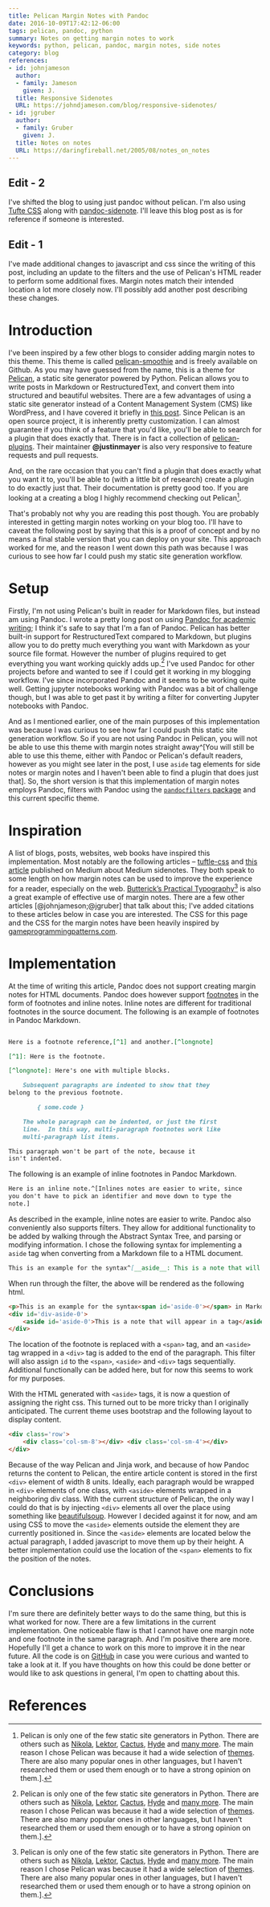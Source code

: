 ```yaml
---
title: Pelican Margin Notes with Pandoc
date: 2016-10-09T17:42:12-06:00
tags: pelican, pandoc, python
summary: Notes on getting margin notes to work
keywords: python, pelican, pandoc, margin notes, side notes
category: blog
references:
- id: johnjameson
  author:
  - family: Jameson
    given: J.
  title: Responsive Sidenotes
  URL: https://johndjameson.com/blog/responsive-sidenotes/
- id: jgruber
  author:
  - family: Gruber
    given: J.
  title: Notes on notes
  URL: https://daringfireball.net/2005/08/notes_on_notes
---
```


## Edit - 2

I've shifted the blog to using just pandoc without pelican.
I'm also using [Tufte CSS](https://github.com/jez/tufte-pandoc-css) along with [pandoc-sidenote](https://github.com/jez/pandoc-sidenote).
I'll leave this blog post as is for reference if someone is interested.

## Edit - 1

I've made additional changes to javascript and css since the writing of this post, including an update to the filters and the use of Pelican's HTML reader to perform some additional fixes.
Margin notes match their intended location a lot more closely now.
I'll possibly add another post describing these changes.

# Introduction

I've been inspired by a few other blogs to consider adding margin notes to this theme.
This theme is called [pelican-smoothie](https://github.com/kdheepak/pelican-smoothie) and is freely available on Github.
As you may have guessed from the name, this is a theme for [Pelican](https://github.com/getpelican/pelican), a static site generator powered by Python.
Pelican allows you to write posts in Markdown or RestructuredText, and convert them into structured and beautiful websites.
There are a few advantages of using a static site generator instead of a Content Management System (CMS) like WordPress,
and I have covered it briefly in [this post](/how-to-set-up-a-pelican-blog-with-github-pages.html).
Since Pelican is an open source project, it is inherently pretty customization.
I can almost guarantee if you think of a feature that you'd like, you'll be able to search for a plugin that does
exactly that. There is in fact a collection of [pelican-plugins](https://github.com/getpelican/pelican-plugins). Their maintainer **&#64;justinmayer** is also very responsive to feature requests and pull requests.

And, on the rare occasion that you can't find a plugin that does exactly what you want it to, you'll be able to (with a little bit of research) create a plugin to do exactly just that. Their documentation is pretty good too.
If you are looking at a creating a blog I highly recommend checking out Pelican[^1].

[^1]: Pelican is only one of the few static site generators in Python. There are others such as [Nikola](https://github.com/getnikola/nikola), [Lektor](https://github.com/lektor/lektor), [Cactus](https://github.com/eudicots/Cactus), [Hyde](https://github.com/hyde/hyde) and [many more](https://www.fullstackpython.com/static-site-generator.html). The main reason I chose Pelican was because it had a wide selection of [themes](https://github.com/getpelican/pelican-themes). There are also many popular ones in other languages, but I haven't researched them or used them enough or to have a strong opinion on them.].

That's probably not why you are reading this post though. You are probably interested in getting margin notes working on your blog too.
I'll have to caveat the following post by saying that this is a proof of concept and by no means a final stable version that you can deploy on your site.
This approach worked for me, and the reason I went down this path was because I was curious to see how far I could push my static site generation workflow.

# Setup

Firstly, I'm not using Pelican's built in reader for Markdown files, but instead am using Pandoc. I wrote a pretty long post on using
[Pandoc for academic writing](/writing-papers-with-markdown.html); I think it's safe to say that I'm a fan of Pandoc.
Pelican has better built-in support for RestructuredText compared to Markdown, but plugins allow you to do pretty much everything you want with Markdown as your source file format.
However the number of plugins required to get everything you want working quickly adds up.[^1]
I've used Pandoc for other projects before and wanted to see if I could get it working in my blogging workflow.
I've since incorporated Pandoc and it seems to be working quite well.
Getting jupyter notebooks working with Pandoc was a bit of challenge though, but I was able to get past it by writing a filter for converting Jupyter notebooks with Pandoc.

[^1]: Not that's a bad thing. I believe the way Pelican signals works will only activate a plugin if it has to, so it doesn't slow down your deployment process.

And as I mentioned earlier, one of the main purposes of this implementation was because I was curious to see how far I could push this static site generation workflow.
So if you are not using Pandoc in Pelican, you will not be
able to use this theme with margin notes straight away^[You will still be able to use this theme, either with Pandoc or Pelican's default readers,
however as you might see later in the post, I use `aside` tag elements for side notes or margin notes and I haven't been able to find a plugin
that does just that]. So, the short version is that this implementation of margin notes employs Pandoc, filters with Pandoc using the [`pandocfilters` package](https://github.com/jgm/pandocfilters) and this current specific theme.

# Inspiration

A list of blogs, posts, websites, web books have inspired this implementation. Most notably are the following articles – [tuftle-css](https://edwardtufte.github.io/tufte-css/) and [this article](https://medium.com/@owenblacker/marginal-notes-on-medium-268b3f727e6d#.97mvo08w5) published on Medium about Medium sidenotes. They both speak to some length on how margin notes can be used to improve the experience for a reader, especially on the web.
[Butterick’s Practical Typography](https://practicaltypography.com/)[^1] is also a great example of effective use of margin notes.
There are a few other articles [@johnjameson;@jgruber] that talk about this; I've added citations to these articles below in case you are interested.
The CSS for this page and the CSS for the margin notes have been heavily inspired by [gameprogrammingpatterns.com](https://gameprogrammingpatterns.com/).

[^1]: I highly recommend reading the web book freely available at Practical Typography. It's challenged me to think critically about every aspect of a presentation. I also encourage buying his book or his fonts to aid Butterick in maintaining this content and/or producing more.

# Implementation

At the time of writing this article, Pandoc does not support creating margin notes for HTML documents.
Pandoc does however support [footnotes](https://pandoc.org/MANUAL.html#footnotes) in the form of footnotes and inline notes.
Inline notes are different for traditional footnotes in the source document. The following is an example of footnotes in Pandoc Markdown.

```markdown

Here is a footnote reference,[^1] and another.[^longnote]

[^1]: Here is the footnote.

[^longnote]: Here's one with multiple blocks.

    Subsequent paragraphs are indented to show that they
belong to the previous footnote.

        { some.code }

    The whole paragraph can be indented, or just the first
    line.  In this way, multi-paragraph footnotes work like
    multi-paragraph list items.

This paragraph won't be part of the note, because it
isn't indented.

```

The following is an example of inline footnotes in Pandoc Markdown.

```markdown
Here is an inline note.^[Inlines notes are easier to write, since
you don't have to pick an identifier and move down to type the
note.]
```

As described in the example, inline notes are easier to write.
Pandoc also conveniently also supports filters.
They allow for additional functionality to be added by walking through the Abstract Syntax Tree, and parsing or modifying information.
I chose the following syntax for implementing a `aside` tag when converting from a Markdown file to a HTML document.

```markdown
This is an example for the syntax^[__aside__: This is a note that will appear in a tag] in Markdown.
```

When run through the filter, the above will be rendered as the following html.

```html
<p>This is an example for the syntax<span id='aside-0'></span> in Markdown.</p>
<div id='div-aside-0'>
    <aside id='aside-0'>This is a note that will appear in a tag</aside>
</div>
```

The location of the footnote is replaced with a `<span>` tag, and an `<aside>` tag wrapped in a `<div>` tag is added to the end of the paragraph.
This filter will also assign `id` to the `<span>`, `<aside>` and `<div>` tags sequentially.
Additional functionally can be added here, but for now this seems to work for my purposes.

With the HTML generated with `<aside>` tags, it is now a question of assigning the right css.
This turned out to be more tricky than I originally anticipated.
The current theme uses bootstrap and the following layout to display content.

```html
<div class='row'>
    <div class='col-sm-8'></div> <div class='col-sm-4'></div>
</div>
```

Because of the way Pelican and Jinja work, and because of how Pandoc returns the content to Pelican, the entire article content
is stored in the first `<div>` element of width 8 units.
Ideally, each paragraph would be wrapped in `<div>` elements of one class, with `<aside>` elements wrapped in a neighboring div class.
With the current structure of Pelican, the only way I could do that is by injecting `<div>` elements all over the place using something like
[beautifulsoup](https://www.crummy.com/software/BeautifulSoup/).
However I decided against it for now, and am using CSS to move the `<aside>` elements outside the element they are currently positioned in.
Since the `<aside>` elements are located below the actual paragraph, I added javascript to move them up by their height.
A better implementation could use the location of the `<span>` elements to fix the position of the notes.

# Conclusions

I'm sure there are definitely better ways to do the same thing, but this is what worked for now.
There are a few limitations in the current implementation.
One noticeable flaw is that I cannot have one margin note and one footnote in the same paragraph. And I'm positive there are more. Hopefully I'll get a chance to work on this more to improve it in the near future.
All the code is on [GitHub](https://github.com/kdheepak) in case you were curious and wanted to take a look at it.
If you have thoughts on how this could be done better or would like to ask questions in general, I'm open to chatting about this.

# References
